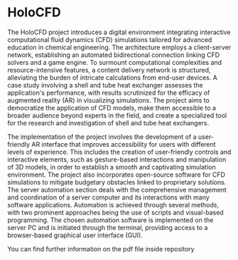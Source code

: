 # HoloCFD

The HoloCFD project introduces a digital environment integrating interactive computational fluid dynamics (CFD) simulations tailored for advanced education in chemical engineering. The architecture employs a client-server network, establishing an automated bidirectional connection linking CFD solvers and a game engine. To surmount computational complexities and resource-intensive features, a content delivery network is structured, alleviating the burden of intricate calculations from end-user devices. A case study involving a shell and tube heat exchanger assesses the application's performance, with results scrutinized for the efficacy of augmented reality (AR) in visualizing simulations. The project aims to democratize the application of CFD models, make them accessible to a broader audience beyond experts in the field, and create a specialized tool for the research and investigation of shell and tube heat exchangers.

The implementation of the project involves the development of a user-friendly AR interface that improves accessibility for users with different levels of experience. This includes the creation of user-friendly controls and interactive elements, such as gesture-based interactions and manipulation of 3D models, in order to establish a smooth and captivating simulation environment. The project also incorporates open-source software for CFD simulations to mitigate budgetary obstacles linked to proprietary solutions. The server automation section deals with the comprehensive management and coordination of a server computer and its interactions with many software applications. Automation is achieved through several methods, with two prominent approaches being the use of scripts and visual-based programming. The chosen automation software is implemented on the server PC and is initiated through the terminal, providing access to a browser-based graphical user interface (GUI).

You can find further information on the pdf file inside repository
